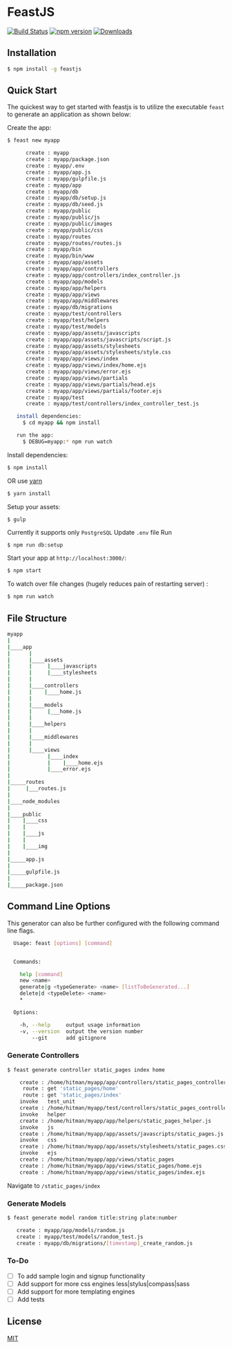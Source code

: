 # FeastJS

[![Build Status](https://travis-ci.org/agrim123/feastjs.svg?branch=master)](https://travis-ci.org/agrim123/feastjs)
[![npm version](http://img.shields.io/npm/v/feastjs.svg)](https://npmjs.org/package/feastjs)
[![Downloads](http://img.shields.io/npm/dm/feastjs.svg)](https://npmjs.org/package/feastjs)

## Installation

```sh
$ npm install -g feastjs
```

## Quick Start

The quickest way to get started with feastjs is to utilize the executable `feast` to generate an application as shown below:

Create the app:

```bash
$ feast new myapp

      create : myapp
      create : myapp/package.json
      create : myapp/.env
      create : myapp/app.js
      create : myapp/gulpfile.js
      create : myapp/app
      create : myapp/db
      create : myapp/db/setup.js
      create : myapp/db/seed.js
      create : myapp/public
      create : myapp/public/js
      create : myapp/public/images
      create : myapp/public/css
      create : myapp/routes
      create : myapp/routes/routes.js
      create : myapp/bin
      create : myapp/bin/www
      create : myapp/app/assets
      create : myapp/app/controllers
      create : myapp/app/controllers/index_controller.js
      create : myapp/app/models
      create : myapp/app/helpers
      create : myapp/app/views
      create : myapp/app/middlewares
      create : myapp/db/migrations
      create : myapp/test/controllers
      create : myapp/test/helpers
      create : myapp/test/models
      create : myapp/app/assets/javascripts
      create : myapp/app/assets/javascripts/script.js
      create : myapp/app/assets/stylesheets
      create : myapp/app/assets/stylesheets/style.css
      create : myapp/app/views/index
      create : myapp/app/views/index/home.ejs
      create : myapp/app/views/error.ejs
      create : myapp/app/views/partials
      create : myapp/app/views/partials/head.ejs
      create : myapp/app/views/partials/footer.ejs
      create : myapp/test
      create : myapp/test/controllers/index_controller_test.js

   install dependencies:
     $ cd myapp && npm install

   run the app:
     $ DEBUG=myapp:* npm run watch


```

Install dependencies:

```bash
$ npm install
```
OR use [yarn](https://yarnpkg.com/en/)
```bash
$ yarn install
```

Setup your assets:
```bash
$ gulp
```

Currently it supports only `PostgreSQL`
Update `.env` file
Run

```
$ npm run db:setup
```

Start your app at `http://localhost:3000/`:

```bash
$ npm start
```

To watch over file changes (hugely reduces pain of restarting server) :

```bash
$ npm run watch
```

## File Structure

```bash
myapp
|
|____app
|      |
|      |____assets
|      |     |____javascripts
|      |     |____stylesheets
|      |
|      |____controllers
|      |    |____home.js
|      |
|      |____models
|      |     |___home.js
|      |
|      |____helpers
|      |
|      |____middlewares
|      |
|      |____views
|            |____index
|            |    |____home.ejs
|            |____error.ejs
|
|_____routes
|     |___routes.js
|
|____node_modules
|
|____public
|    |____css
|    |
|    |____js
|    |
|    |____img
|
|_____app.js
|
|_____gulpfile.js
|
|_____package.json

```
## Command Line Options

This generator can also be further configured with the following command line flags.
```bash
  Usage: feast [options] [command]


  Commands:

    help [command]
    new <name>
    generate|g <typeGenerate> <name> [listToBeGenerated...]
    delete|d <typeDelete> <name>
    *

  Options:

    -h, --help     output usage information
    -v, --version  output the version number
        --git      add gitignore
```

### Generate Controllers

```bash
$ feast generate controller static_pages index home

    create : /home/hitman/myapp/app/controllers/static_pages_controller.js
     route : get 'static_pages/home'
     route : get 'static_pages/index'
    invoke   test_unit
    create : /home/hitman/myapp/test/controllers/static_pages_controller_test.js
    invoke   helper
    create : /home/hitman/myapp/app/helpers/static_pages_helper.js
    invoke   js
    create : /home/hitman/myapp/app/assets/javascripts/static_pages.js
    invoke   css
    create : /home/hitman/myapp/app/assets/stylesheets/static_pages.css
    invoke   ejs
    create : /home/hitman/myapp/app/views/static_pages
    create : /home/hitman/myapp/app/views/static_pages/home.ejs
    create : /home/hitman/myapp/app/views/static_pages/index.ejs


```
Navigate to `/static_pages/index`

### Generate Models

```bash
$ feast generate model random title:string plate:number

   create : myapp/app/models/random.js
   create : myapp/test/models/random_test.js
   create : myapp/db/migrations/[timestamp]_create_random.js

```

### To-Do

- [ ] To add sample login and signup functionality
- [ ] Add support for more css engines less|stylus|compass|sass
- [ ] Add support for more templating engines
- [ ] Add tests

## License

[MIT](LICENSE)

[downloads-url]: https://npmjs.org/package/feastjs
